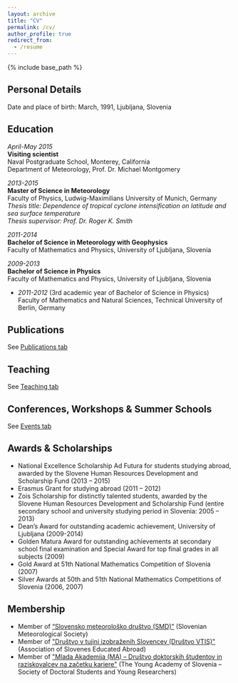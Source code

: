 ```yaml
---
layout: archive
title: "CV"
permalink: /cv/
author_profile: true
redirect_from:
  - /resume
---
```


{% include base_path %}

## Personal Details

Date and place of birth: March, 1991, Ljubljana, Slovenia

## Education

_April-May 2015_<br/> 
**Visiting scientist**<br/> 
Naval Postgraduate School, Monterey, California<br/> 
Department of Meteorology, Prof. Dr. Michael Montgomery

_2013-2015_<br/>
**Master of Science in Meteorology**<br/> 
Faculty of Physics, Ludwig-Maximilians University of Munich, Germany<br/> 
_Thesis title: Dependence of tropical cyclone intensification on latitude and sea surface temperature_<br/> 
_Thesis supervisor: Prof. Dr. Roger K. Smith_

_2011-2014_<br/>
**Bachelor of Science in Meteorology with Geophysics**<br/>
Faculty of Mathematics and Physics, University of Ljubljana, Slovenia

_2009-2013_<br/>
**Bachelor of Science in Physics**<br/>
Faculty of Mathematics and Physics, University of Ljubljana, Slovenia<br/>
  * _2011-2012_ (3rd academic year of Bachelor of Science in Physics)<br/>
    Faculty of Mathematics and Natural Sciences, Technical University of Berlin, Germany

## Publications

See [Publications tab](https://ninacrnivec.github.io/publications/)
  
## Teaching

See [Teaching tab](https://ninacrnivec.github.io/teaching/)
  
## Conferences, Workshops & Summer Schools

See [Events tab](https://ninacrnivec.github.io/events/)
  
## Awards & Scholarships

* National Excellence Scholarship Ad Futura for students studying abroad, awarded by the Slovene Human Resources Development and Scholarship Fund (2013 – 2015)
* Erasmus Grant for studying abroad (2011 – 2012)
* Zois Scholarship for distinctly talented students, awarded by the Slovene Human Resources Development and Scholarship Fund (entire secondary school and university studying period in Slovenia: 2005 – 2013)
* Dean’s Award for outstanding academic achievement, University of Ljubljana (2009-2014)
* Golden Matura Award for outstanding achievements at secondary school final examination and Special Award for top final grades in all subjects (2009)
* Gold Award at 51th National Mathematics Competition of Slovenia (2007)
* Silver Awards at 50th and 51th National Mathematics Competitions of Slovenia (2006, 2007)
  
## Membership

* Member of [“Slovensko meteorološko društvo (SMD)”](http://www.smd.v-izdelavi.si/domov/) (Slovenian Meteorological Society)
* Member of ["Društvo v tujini izobraženih Slovencev (Društvo VTIS)"](https://www.drustvovtis.si/) (Association of Slovenes Educated Abroad) 
* Member of ["Mlada Akademija (MA) – Društvo doktorskih študentov in raziskovalcev na začetku kariere"](https://www.mladaakademija.si/) (The Young Academy of Slovenia – Society of Doctoral Students and Young Researchers) 

